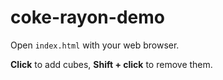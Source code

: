 # coke-rayon-demo

Open `index.html` with your web browser.

**Click** to add cubes, **Shift + click** to remove them.
